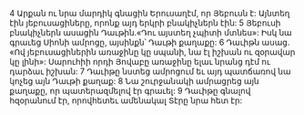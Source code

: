 4 Արքան ու նրա մարդիկ գնացին Երուսաղէմ, որ Յեբուսն է: Այնտեղ էին յեբուսացիները, որոնք այդ երկրի բնակիչներն էին: 5 Յեբուսի բնակիչներն ասացին Դաւթին.«Դու այստեղ չպիտի մտնես»: Իսկ նա գրաւեց Սիոնի ամրոցը, այսինքն՝ Դաւթի քաղաքը: 6 Դաւիթն ասաց. «Ով յեբուսացիներին առաջինը կը սպանի, նա էլ իշխան ու զօրավար կը լինի»: Սարուհիի որդի Յովաբը առաջինը ելաւ նրանց դէմ ու դարձաւ իշխան: 7 Դաւիթը նստեց ամրոցում եւ այդ պատճառով նա կոչեց այն Դաւթի քաղաք: 8 Նա շուրջանակի ամրացրեց այն քաղաքը, որ պատերազմելով էր գրաւել: 9 Դաւիթը գնալով հզօրանում էր, որովհետեւ ամենակալ Տէրը նրա հետ էր:
